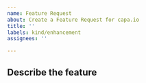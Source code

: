 ```yaml
---
name: Feature Request
about: Create a Feature Request for capa.io
title: ''
labels: kind/enhancement
assignees: ''

---
```

## Describe the feature
